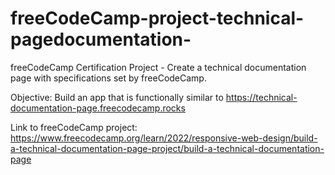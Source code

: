 # freeCodeCamp-project-technical-pagedocumentation-
freeCodeCamp Certification Project - Create a technical documentation page with specifications set by freeCodeCamp.

Objective: Build an app that is functionally similar to https://technical-documentation-page.freecodecamp.rocks

Link to freeCodeCamp project: https://www.freecodecamp.org/learn/2022/responsive-web-design/build-a-technical-documentation-page-project/build-a-technical-documentation-page
